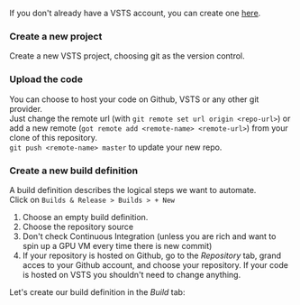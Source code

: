 If you don't already have a VSTS account, you can create one [here](www.visualstudio.com).

### Create a new project
Create a new VSTS project, choosing git as the version control.

### Upload the code
You can choose to host your code on Github, VSTS or any other git provider.  
Just change the remote url (with `git remote set url origin <repo-url>`) or add a new remote (`got remote add <remote-name> <remote-url>`) from your clone of this repository.   
`git push <remote-name> master` to update your new repo.

### Create a new build definition 
A build definition describes the logical steps we want to automate.  
Click on `Builds & Release > Builds > + New`  

1. Choose an empty build definition.
1. Choose the repository source
1. Don't check Continuous Integration (unless you are rich and want to spin up a GPU VM every time there is new commit)
1. If your repository is hosted on Github, go to the *Repository* tab, grand acces to your Github account, and choose your repository. If your code is hosted on VSTS you shouldn't need to change anything.

Let's create our build definition in the *Build* tab:
